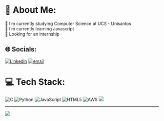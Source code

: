 # 💫 About Me:
🔭 I’m currently studying Computer Science at UCS - Unisantos<br>🌱 I’m currently learning Javascript<br>💬 Looking for an internship<br>


## 🌐 Socials:
[![LinkedIn](https://img.shields.io/badge/LinkedIn-%230077B5.svg?logo=linkedin&logoColor=white)](https://linkedin.com/in/https://www.linkedin.com/in/pedro-simoes12/) [![email](https://img.shields.io/badge/Email-D14836?logo=gmail&logoColor=white)](mailto:pedros.simoes12@gmail.com) 

# 💻 Tech Stack:
![C](https://img.shields.io/badge/c-%2300599C.svg?style=for-the-badge&logo=c&logoColor=white) ![Python](https://img.shields.io/badge/python-3670A0?style=for-the-badge&logo=python&logoColor=ffdd54) ![JavaScript](https://img.shields.io/badge/javascript-%23323330.svg?style=for-the-badge&logo=javascript&logoColor=%23F7DF1E) ![HTML5](https://img.shields.io/badge/html5-%23E34F26.svg?style=for-the-badge&logo=html5&logoColor=white) ![AWS](https://img.shields.io/badge/AWS-%23FF9900.svg?style=for-the-badge&logo=amazon-aws&logoColor=white)
![](https://github-readme-stats.vercel.app/api/top-langs/?username=Pedrosimoes12&theme=darcula&hide_border=false&include_all_commits=false&count_private=true&layout=compact)

---
[![](https://visitcount.itsvg.in/api?id=Pedrosimoes12&icon=0&color=0)](https://visitcount.itsvg.in)
